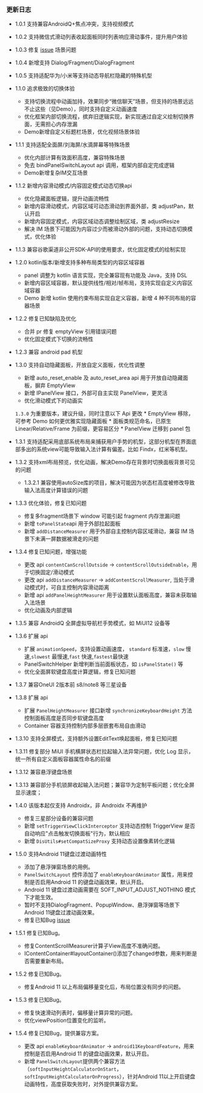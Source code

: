 ### 更新日志

* 1.0.1 支持兼容AndroidQ+焦点冲突，支持视频模式
* 1.0.2 支持微信式滑动列表收起面板同时列表响应滑动事件，提升用户体验
* 1.0.3 修复 [issue](https://github.com/YummyLau/PanelSwitchHelper/issues/10) 场景问题
* 1.0.4 新增支持 Dialog/Fragment/DialogFragment
* 1.0.5 支持适配华为/小米等支持动态导航栏隐藏的特殊机型
* 1.1.0 追求极致的切换体验
	* 支持切换流程中动画加持，效果同步“微信聊天”场景，但支持的场景远远不止这些（见Demo），同时支持自定义动画速度
	* 优化框架内部切换流程，摈弃旧逻辑实现，新实现通过自定义绘制切换界面，无需担心内存泄漏
	* Demo新增自定义标题栏场景，优化视频场景体验
* 1.1.1 支持适配全面屏/刘海屏/水滴屏幕等特殊场景
	* 优化内部计算有效面积高度，兼容特殊场景
	* 免去 bindPanelSwitchLayout api 调用，框架内部自定完成逻辑
	* Demo新增复杂IM交互场景
* 1.1.2 新增内容滑动模式/内容固定模式动态切换api
	* 优化隐藏面板逻辑，提升动画流畅性
	* 新增内容滑动模式，内容区域可动态滑动到界面外部，类 adjustPan，默认开启
	* 新增内容固定模式，内容区域动态调整绘制区域，类 adjustResize
	* 解决 IM 场景下可能因为内容过少而被滑动外部的问题，支持动态切换模式，优化体验
* 1.1.3 兼容谷歌渠道非公开SDK-API的使用要求，优化固定模式的绘制实现
* 1.2.0 kotlin版本/新增支持多种布局类型的内容区域容器
	* panel 调整为 kotlin 语言实现，完全兼容现有功能及 Java，支持 DSL
	* 新增内容区域容器，默认提供线性/相对/帧布局，支持实现自定义内容区域容器
	* Demo 新增 kotlin 使用约束布局实现自定义容器，新增 4 种不同布局的容器场景
* 1.2.2 修复已知缺陷及优化
    * 合并 pr 修复 emptyView 引用错误问题
    * 优化固定模式下切换的流畅性
* 1.2.3 兼容 android pad 机型
* 1.3.0 支持自动隐藏面板，开放自定义面板，优化性调整
    * 新增 auto_reset_enable 及 auto_reset_area api 用于开放自动隐藏面板，摒弃 EmptyView
    * 新增 IPanelView 接口，外部可自主实现 PanelView，更灵活
    * 优化滑动模式下的动画实

    `1.3.0` 为重要版本，建议升级，同时注意以下 Api 更改
        * EmptyView 移除，可参考 Demo 如何更优雅实现隐藏面板
        * 面板类规范命名，已原生 Linear/Relative/Frame 为前缀，更容易区分
        * PanelView 迁移到 panel 包
* 1.3.1 支持适配采用底部系统布局来捕获用户手势的机型，这部分机型在界面底部多出的系统view可能导致输入法计算有偏差。比如 Findx，红米等机型。
* 1.3.2 支持xml布局预览，优化动画，解决Demo存在背景时切换面板背景可见的问题
    * 1.3.2.1 兼容使用autoSize库的项目，解决可能因为状态栏高度被修改导致输入法高度计算错误的问题
* 1.3.3 优化体验，修复已知问题
    * 修复多fragment场景下 window 可能引起 fragment 内存泄漏问题
    * 新增 `toPanelState`api 用于外部拉起面板
    * 新增 `addDistanceMeasurer` 用于外部自主控制内容区域滑动，兼容 IM 场景下未满一屏数据被滑走的问题
* 1.3.4 修复已知问题，增强功能
    * 更改 api `contentCanScrollOutside` -> `contentScrollOutsideEnable`，用于切换固定/滑动模式
    * 更改 api `addDistanceMeasurer` -> `addContentScrollMeasurer`, 当处于滑动模式时，可自主控制内容滑动距离
    * 新增 api `addPanelHeightMeasurer` 用于设置默认面板高度，兼容未获取输入法场景
    * 优化动画及内部逻辑
* 1.3.5 兼容 AndroidQ 全屏虚拟导航栏手势模式，如 MiUI12 设备等
* 1.3.6 扩展 api
    * 扩展 `animationSpeed`，支持设置动画速度， `standard` 标准速，`slow` 慢速,`slowest` 最慢速,`fast` 快速,`fastest`最快速
    * PanelSwitchHelper 新增判断当前面板状态，如 `isPanelState()` 等
    * 优化全面屏软键盘高度计算逻辑，修复已知问题
* 1.3.7 兼容OneUI 2版本前 s8/note8 等三星设备
* 1.3.8 扩展 api
    * 扩展 `PanelHeightMeasurer` 接口新增 `synchronizeKeyboardHeight` 方法控制面板高度是否同步软键盘高度
    * Container 容器支持控制内部多层嵌套布局自由滑动
* 1.3.10 支持全屏模式，支持额外设置EditText唤起面板，修复已知问题
* 1.3.11 修复部分 MiUI 手机横屏状态栏拉起输入法异常问题，优化 Log 显示，统一所有自定义面板容器属性命名的前缀
* 1.3.12 兼容悬浮键盘场景
* 1.3.13 兼容部分手机锁屏收起输入法问题；兼容华为定制平板问题；优化全屏显示速度；
* 1.4.0 该版本起仅支持 Androidx，非 Androidx 不再维护
    * 修复三星部分设备的兼容问题
    * 新增 `setTriggerViewClickInterceptor` 支持动态控制 TriggerView 是否自动响应"点击触发切换面板"行为，默认相应
    * 新增 `DisUtils#setCompatSizeProxy` 支持动态设置像素转化逻辑
* 1.5.0 支持Android 11键盘过渡动画特性
    * 添加了悬浮弹窗场景的用例。
    * `PanelSwitchLayout` 控件添加了 `enableKeyboardAnimator` 属性，用来控制是否启用Android 11 的键盘动画效果，默认开启。
    * Android 11 键盘过渡动画需要在 SOFT_INPUT_ADJUST_NOTHING 模式下才能生效。
    * 暂时不支持DialogFragment、PopupWindow、悬浮弹窗等场景下Android 11键盘过渡动画效果。
    * 修复已知Bug [issue](https://github.com/DSAppTeam/PanelSwitchHelper/issues)
* 1.5.1 修复已知Bug。
    * 修复ContentScrollMeasurer计算子View高度不准确问题。
    * IContentContainer#layoutContainer()添加了changed参数，用来判断是否需要重新布局。
* 1.5.2 修复已知Bug。
    * 修复Android 11 以上布局偏移量变化后，布局位置没有同步的问题。
* 1.5.3 修复已知Bug。
    * 修复快速滑动列表时，偏移量计算异常的问题。
    * 优化viewPosition位置变化的监听。
* 1.5.4 修复已知Bug，提供兼容方案。
    * 更改 api `enableKeyboardAnimator` -> `android11KeyboardFeature`，用来控制是否启用Android 11 的键盘动画效果，默认开启。
    * 新增 `PanelSwitchLayout`提供两个兼容方法（`softInputHeightCalculatorOnStart`，`softInputHeightCalculatorOnProgress`），针对Android 11以上开启键盘动画特性，高度获取失败时，对外提供兼容方案。
